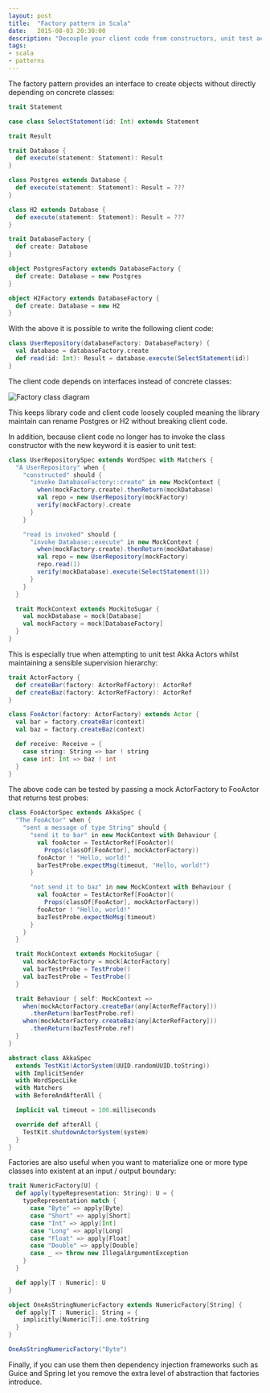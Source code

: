 ```yaml
---
layout: post
title:  "Factory pattern in Scala"
date:   2015-08-03 20:30:00
description: "Decouple your client code from constructors, unit test actors and materialize type classes."
tags:
- scala
- patterns
---
```


The factory pattern provides an interface to create objects without directly depending on concrete classes:

```scala
trait Statement

case class SelectStatement(id: Int) extends Statement

trait Result

trait Database {
  def execute(statement: Statement): Result
}

class Postgres extends Database {
  def execute(statement: Statement): Result = ???
}

class H2 extends Database {
  def execute(statement: Statement): Result = ???
}

trait DatabaseFactory {
  def create: Database
}

object PostgresFactory extends DatabaseFactory {
  def create: Database = new Postgres
}

object H2Factory extends DatabaseFactory {
  def create: Database = new H2
}
```

With the above it is possible to write the following client code:

```scala
class UserRepository(databaseFactory: DatabaseFactory) {
  val database = databaseFactory.create
  def read(id: Int): Result = database.execute(SelectStatement(id))
}
```

The client code depends on interfaces instead of concrete classes:

<img src="//assets.mattro.be/rts/img/scala-object-creational-factory.png" alt="Factory class diagram" class="img-responsive">

This keeps library code and client code loosely coupled meaning the library maintain can rename Postgres or H2 without breaking client code.

In addition, because client code no longer has to invoke the class constructor with the new keyword it is easier to unit test:

```scala
class UserRepositorySpec extends WordSpec with Matchers {
  "A UserRepository" when {
    "constructed" should {
      "invoke DatabaseFactory::create" in new MockContext {
        when(mockFactory.create).thenReturn(mockDatabase)
        val repo = new UserRepository(mockFactory)
        verify(mockFactory).create
      }
    }

    "read is invoked" should {
      "invoke Database::execute" in new MockContext {
        when(mockFactory.create).thenReturn(mockDatabase)
        val repo = new UserRepository(mockFactory)
        repo.read(1)
        verify(mockDatabase).execute(SelectStatement(1))
      }
    }
  }

  trait MockContext extends MockitoSugar {
    val mockDatabase = mock[Database]
    val mockFactory = mock[DatabaseFactory]
  }
}
```

This is especially true when attempting to unit test Akka Actors whilst maintaining a sensible supervision hierarchy:

```scala
trait ActorFactory {
  def createBar(factory: ActorRefFactory): ActorRef
  def createBaz(factory: ActorRefFactory): ActorRef
}

class FooActor(factory: ActorFactory) extends Actor {
  val bar = factory.createBar(context)
  val baz = factory.createBaz(context)

  def receive: Receive = {
    case string: String => bar ! string
    case int: Int => baz ! int
  }
}
```

The above code can be tested by passing a mock ActorFactory to FooActor that returns test probes:

```scala
class FooActorSpec extends AkkaSpec {
  "The FooActor" when {
    "sent a message of type String" should {
      "send it to bar" in new MockContext with Behaviour {
        val fooActor = TestActorRef[FooActor](
          Props(classOf[FooActor], mockActorFactory))
        fooActor ! "Hello, world!"
        barTestProbe.expectMsg(timeout, "Hello, world!")
      }

      "not send it to baz" in new MockContext with Behaviour {
        val fooActor = TestActorRef[FooActor](
          Props(classOf[FooActor], mockActorFactory))
        fooActor ! "Hello, world!"
        bazTestProbe.expectNoMsg(timeout)
      }
    }
  }

  trait MockContext extends MockitoSugar {
    val mockActorFactory = mock[ActorFactory]
    val barTestProbe = TestProbe()
    val bazTestProbe = TestProbe()
  }

  trait Behaviour { self: MockContext =>
    when(mockActorFactory.createBar(any[ActorRefFactory]))
      .thenReturn(barTestProbe.ref)
    when(mockActorFactory.createBaz(any[ActorRefFactory]))
      .thenReturn(bazTestProbe.ref)
  }
}

abstract class AkkaSpec
  extends TestKit(ActorSystem(UUID.randomUUID.toString))
  with ImplicitSender
  with WordSpecLike
  with Matchers
  with BeforeAndAfterAll {

  implicit val timeout = 100.milliseconds

  override def afterAll {
    TestKit.shutdownActorSystem(system)
  }
}
```

Factories are also useful when you want to materialize one or more type classes into existent at an input / output boundary:

```scala
trait NumericFactory[U] {
  def apply(typeRepresentation: String): U = {
    typeRepresentation match {
      case "Byte" => apply[Byte]
      case "Short" => apply[Short]
      case "Int" => apply[Int]
      case "Long" => apply[Long]
      case "Float" => apply[Float]
      case "Double" => apply[Double]
      case _ => throw new IllegalArgumentException
    }
  }

  def apply[T : Numeric]: U
}

object OneAsStringNumericFactory extends NumericFactory[String] {
  def apply[T : Numeric]: String = {
    implicitly[Numeric[T]].one.toString
  }
}

OneAsStringNumericFactory("Byte")
```

Finally, if you can use them then dependency injection frameworks such as Guice and Spring let you remove the extra level of abstraction that factories introduce.
